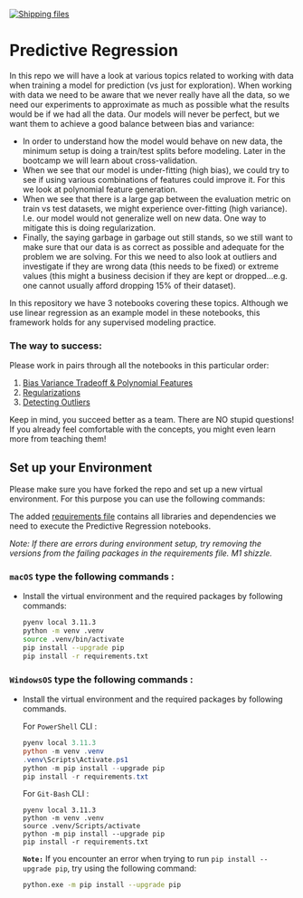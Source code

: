 [![Shipping files](https://github.com/neuefische/ds-predictive-regression/actions/workflows/workflow-02.yml/badge.svg?branch=main&event=workflow_dispatch)](https://github.com/neuefische/ds-predictive-regression/actions/workflows/workflow-02.yml)

# Predictive Regression

In this repo we will have a look at various topics related to working with data when training a model for prediction (vs just for exploration). When working with data we need to be aware that we never really have all the data, so we need our experiments to approximate as much as possible what the results would be if we had all the data. Our models will never be perfect, but we want them to achieve a good balance between bias and variance:
- In order to understand how the model would behave on new data, the minimum setup is doing a train/test splits before modeling. Later in the bootcamp we will learn about cross-validation. 
- When we see that our model is under-fitting (high bias), we could try to see if using various combinations of features could improve it. For this we look at polynomial feature generation.
- When we see that there is a large gap between the evaluation metric on train vs test datasets, we might experience over-fitting (high variance). I.e. our model would not generalize well on new data. One way to mitigate this is doing regularization. 
- Finally, the saying garbage in garbage out still stands, so we still want to make sure that our data is as correct as possible and adequate for the problem we are solving. For this we need to also look at outliers and investigate if they are wrong data (this needs to be fixed) or extreme values (this might a business decision if they are kept or dropped...e.g. one cannot usually afford dropping 15% of their dataset). 

In this repository we have 3 notebooks covering these topics. Although we use linear regression as an example model in these notebooks, this framework holds for any supervised modeling practice.


### The way to success:

Please work in pairs through all the notebooks in this particular order:

1. [Bias Variance Tradeoff & Polynomial Features](1_Bias_Variance_Tradeoff.ipynb)
2. [Regularizations](2_Regularization.ipynb)
3. [Detecting Outliers](3_Detecting_Outliers.ipynb)

Keep in mind, you succeed better as a team. There are NO stupid questions! If you already feel comfortable with the concepts, you might even learn more from teaching them!


## Set up your Environment

Please make sure you have forked the repo and set up a new virtual environment. For this purpose you can use the following commands:

The added [requirements file](requirements.txt) contains all libraries and dependencies we need to execute the Predictive Regression notebooks.

*Note: If there are errors during environment setup, try removing the versions from the failing packages in the requirements file. M1 shizzle.*

### **`macOS`** type the following commands : 


- Install the virtual environment and the required packages by following commands:

    ```BASH
    pyenv local 3.11.3
    python -m venv .venv
    source .venv/bin/activate
    pip install --upgrade pip
    pip install -r requirements.txt
    ```
### **`WindowsOS`** type the following commands :

- Install the virtual environment and the required packages by following commands.

   For `PowerShell` CLI :

    ```PowerShell
    pyenv local 3.11.3
    python -m venv .venv
    .venv\Scripts\Activate.ps1
    python -m pip install --upgrade pip
    pip install -r requirements.txt
    ```

    For `Git-Bash` CLI :
    ```
    pyenv local 3.11.3
    python -m venv .venv
    source .venv/Scripts/activate
    python -m pip install --upgrade pip
    pip install -r requirements.txt
    ```

    **`Note:`**
    If you encounter an error when trying to run `pip install --upgrade pip`, try using the following command:
    ```Bash
    python.exe -m pip install --upgrade pip
    ```
  
